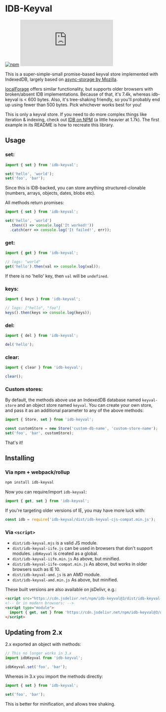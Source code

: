 # IDB-Keyval

[![npm](https://img.shields.io/npm/v/idb-keyval.svg)](https://www.npmjs.com/package/idb-keyval)
[![size](http://img.badgesize.io/https://cdn.jsdelivr.net/npm/idb-keyval/dist/idb-keyval-iife.min.js?compression=gzip)](http://img.badgesize.io/https://cdn.jsdelivr.net/npm/idb-keyval/dist/idb-keyval-iife.min.js)

This is a super-simple-small promise-based keyval store implemented with IndexedDB, largely based on [async-storage by Mozilla](https://github.com/mozilla-b2g/gaia/blob/master/shared/js/async_storage.js).

[localForage](https://github.com/localForage/localForage) offers similar functionality, but supports older browsers with broken/absent IDB implementations. Because of that, it's 7.4k, whereas idb-keyval is < 600 bytes. Also, it's tree-shaking friendly, so you'll probably end up using fewer than 500 bytes. Pick whichever works best for you!

This is only a keyval store. If you need to do more complex things like iteration & indexing, check out [IDB on NPM](https://www.npmjs.com/package/idb) (a little heavier at 1.7k). The first example in its README is how to recreate this library.

## Usage

### set:

```js
import { set } from 'idb-keyval';

set('hello', 'world');
set('foo', 'bar');
```

Since this is IDB-backed, you can store anything structured-clonable (numbers, arrays, objects, dates, blobs etc).

All methods return promises:

```js
import { set } from 'idb-keyval';

set('hello', 'world')
  .then(() => console.log('It worked!'))
  .catch(err => console.log('It failed!', err));
```

### get:

```js
import { get } from 'idb-keyval';

// logs: "world"
get('hello').then(val => console.log(val));
```

If there is no 'hello' key, then `val` will be `undefined`.

### keys:

```js
import { keys } from 'idb-keyval';

// logs: ["hello", "foo"]
keys().then(keys => console.log(keys));
```

### del:

```js
import { del } from 'idb-keyval';

del('hello');
```

### clear:

```js
import { clear } from 'idb-keyval';

clear();
```

### Custom stores:

By default, the methods above use an IndexedDB database named `keyval-store` and an object store named `keyval`. You can create your own store, and pass it as an additional parameter to any of the above methods:

```js
import { Store, set } from 'idb-keyval';

const customStore = new Store('custom-db-name', 'custom-store-name');
set('foo', 'bar', customStore);
```

That's it!

## Installing

### Via npm + webpack/rollup

```sh
npm install idb-keyval
```

Now you can require/import `idb-keyval`:

```js
import { get, set } from 'idb-keyval';
```

If you're targeting older versions of IE, you may have more luck with:

```js
const idb = require('idb-keyval/dist/idb-keyval-cjs-compat.min.js');
```

### Via `<script>`

* `dist/idb-keyval.mjs` is a valid JS module.
* `dist/idb-keyval-iife.js` can be used in browsers that don't support modules. `idbKeyval` is created as a global.
* `dist/idb-keyval-iife.min.js` As above, but minified.
* `dist/idb-keyval-iife-compat.min.js` As above, but works in older browsers such as IE 10.
* `dist/idb-keyval-amd.js` is an AMD module.
* `dist/idb-keyval-amd.min.js` As above, but minified.

These built versions are also available on jsDelivr, e.g.:

```html
<script src="https://cdn.jsdelivr.net/npm/idb-keyval@3/dist/idb-keyval-iife.min.js"></script>
<!-- Or in modern browsers: -->
<script type="module">
  import { get, set } from 'https://cdn.jsdelivr.net/npm/idb-keyval@3/dist/idb-keyval.mjs';
</script>
```

## Updating from 2.x

2.x exported an object with methods:

```js
// This no longer works in 3.x
import idbKeyval from 'idb-keyval';

idbKeyval.set('foo', 'bar');
```

Whereas in 3.x you import the methods directly:

```js
import { set } from 'idb-keyval';

set('foo', 'bar');
```

This is better for minification, and allows tree shaking.
